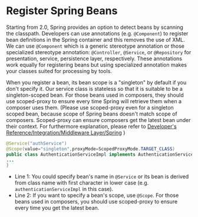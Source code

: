 # Register Spring Beans

Starting from 2.0, Spring provides an option to detect beans by scanning
the classpath. Developers can use annotations (e.g. `@Component`) to
register bean definitions in the Spring container and this removes the
use of XML. We can use `@Component` which is a generic stereotype
annotation or those specialized stereotype annotation: `@Controller`,
`@Service`, or `@Repository` for presentation, service, persistence
layer, respectively. These annotations work equally for registering
beans but using specialized annotation makes your classes suited for
processing by tools.

When you register a bean, its bean scope is a "singleton" by default if
you don't specify it. Our service class is stateless so that it is
suitable to be a singleton-scoped bean. For those beans used in
composers, they should use scoped-proxy to ensure every time Spring will
retrieve them when a composer uses them. (Please use scoped-proxy even
for a singleton scoped bean, because scope of Spring beans doesn't match
scope of composers. Scoped-proxy can ensure composers get the latest
bean under their context. For furthermore explanation, please refer to [
Developer's Reference/Integration/Middleware
Layer/Spring](ZK_Developer%27s_Reference/Integration/Middleware_Layer/Spring "wikilink")
)

```java
@Service("authService")
@Scope(value="singleton",proxyMode=ScopedProxyMode.TARGET_CLASS)
public class AuthenticationServiceImpl implements AuthenticationService,Serializable{
...
}
```

-   Line 1: You could specify bean's name in `@Service` or its bean is
    derived from class name with first character in lower case (e.g.
    `authenticationServiceImpl` in this case).
-   Line 2: If you want to specify a bean's scope, use `@Scope`. For
    those beans used in composers, you should use scoped-proxy to ensure
    every time you get the latest bean.
